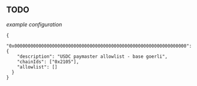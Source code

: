 ## TODO

*example configuration*

```
{
  "0x0000000000000000000000000000000000000000000000000000000000000000": {
    "description": "USDC paymaster allowlist - base goerli",
    "chainIds": ["0x2105"],
    "allowlist": []
  }
}
```

